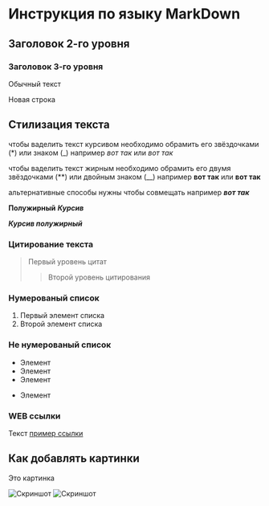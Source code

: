 # Инструкция по языку MarkDown

## Заголовок 2-го уровня

### Заголовок 3-го уровня

Обычный текст

Новая строка

## Стилизация текста

чтобы ваделить текст курсивом необходимо обрамить его звёздочками (*) или знаком (_) например *вот так* или _вот так_

чтобы ваделить текст жирным необходимо обрамить его двумя звёздочками (**) или двойным знаком (__) например **вот так** или __вот так__

альтернативные способы нужны чтобы совмещать например **_вот так_**

__Полужирный__ _**Курсив**_

**_Курсив полужирный_**

### Цитирование текста 

> Первый уровень цитат
>> Второй уровень цитирования

### Нумерованый список
1. Первый элемент списка
2. Второй элемент списка

### Не нумерованый список
* Элемент 
* Элемент 
* Элемент
+ Элемент

### WEB ссылки
Текст [пример ссылки](hhtps://example.com "Всплывающая подсказка")

## Как добавлять картинки
Это картинка

![Скриншот](img.png)
![Скриншот](img.png)
